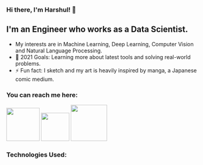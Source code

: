### Hi there, I'm Harshul! 👋 

## I'm an Engineer who works as a Data Scientist.

- My interests are in Machine Learning, Deep Learning, Computer Vision and Natural Language Processing.
- 🥅 2021 Goals: Learning more about latest tools and solving real-world problems.
- ⚡ Fun fact: I sketch and my art is heavily inspired by manga, a Japanese comic medium.


### You can reach me here:

<p align = "left">
  <a href = "https://www.linkedin.com/in/harshulkuhar/"><img src = "https://img.shields.io/badge/LinkedIn-0077B5?style=for-the-badge&logo=linkedin&logoColor=white" width = 87></a>
  <a href="https://github.com/harshulkuhar"> <img src = "https://img.shields.io/badge/GitHub-100000?style=for-the-badge&logo=github&logoColor=white" width = 74></a>
  <a href="https://www.instagram.com/harsh.oof/"> <img src = "https://img.shields.io/badge/Instagram-E4405F?style=for-the-badge&logo=instagram&logoColor=white" width = 95></a>
</p>

### Technologies Used:
